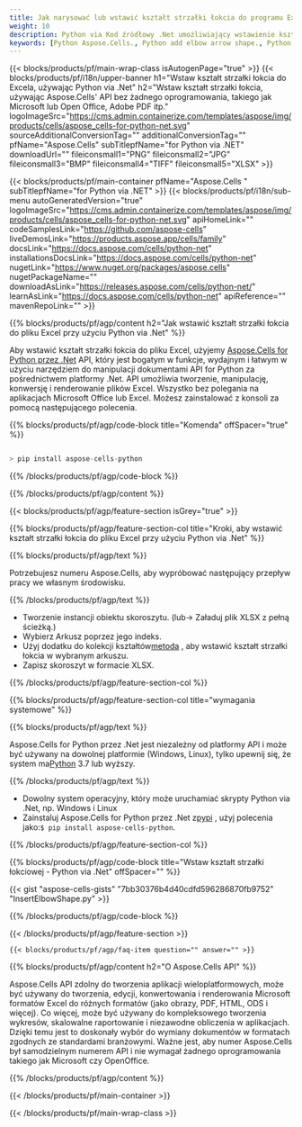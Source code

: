```yaml
---
title: Jak narysować lub wstawić kształt strzałki łokcia do programu Excel za pomocą Python via .Net
weight: 10
description: Python via Kod źródłowy .Net umożliwiający wstawienie kształtu strzałki łokciowej do programu Excel.
keywords: [Python Aspose.Cells., Python add elbow arrow shape., Python insert elbow arrow shape., Python create elbow arrow shape]
---
```

{{< blocks/products/pf/main-wrap-class isAutogenPage="true" >}}
{{< blocks/products/pf/i18n/upper-banner h1="Wstaw kształt strzałki łokcia do Excela, używając Python via .Net" h2="Wstaw kształt strzałki łokcia, używając Aspose.Cells\' API bez żadnego oprogramowania, takiego jak Microsoft lub Open Office, Adobe PDF itp." logoImageSrc="https://cms.admin.containerize.com/templates/aspose/img/products/cells/aspose_cells-for-python-net.svg" sourceAdditionalConversionTag="" additionalConversionTag="" pfName="Aspose.Cells" subTitlepfName="for Python via .NET" downloadUrl="" fileiconsmall1="PNG" fileiconsmall2="JPG" fileiconsmall3="BMP" fileiconsmall4="TIFF" fileiconsmall5="XLSX" >}}

{{< blocks/products/pf/main-container pfName="Aspose.Cells " subTitlepfName="for Python via .NET" >}}
{{< blocks/products/pf/i18n/sub-menu autoGeneratedVersion="true" logoImageSrc="https://cms.admin.containerize.com/templates/aspose/img/products/cells/aspose_cells-for-python-net.svg" apiHomeLink="" codeSamplesLink="https://github.com/aspose-cells" liveDemosLink="https://products.aspose.app/cells/family" docsLink="https://docs.aspose.com/cells/python-net" installationsDocsLink="https://docs.aspose.com/cells/python-net" nugetLink="https://www.nuget.org/packages/aspose.cells" nugetPackageName="" downloadAsLink="https://releases.aspose.com/cells/python-net/" learnAsLink="https://docs.aspose.com/cells/python-net" apiReference="" mavenRepoLink="" >}}

{{% blocks/products/pf/agp/content h2="Jak wstawić kształt strzałki łokcia do pliku Excel przy użyciu Python via .Net" %}}

 Aby wstawić kształt strzałki łokcia do pliku Excel, użyjemy
 [Aspose.Cells for Python przez .Net](https://pypi.org/project/aspose-cells-python/) 
 API, który jest bogatym w funkcje, wydajnym i łatwym w użyciu narzędziem do manipulacji dokumentami API for Python za pośrednictwem platformy .Net. API umożliwia tworzenie, manipulację, konwersję i renderowanie plików Excel. Wszystko bez polegania na aplikacjach Microsoft Office lub Excel. Możesz zainstalować z konsoli za pomocą następującego polecenia.

{{% blocks/products/pf/agp/code-block title="Komenda" offSpacer="true" %}}

```cs

> pip install aspose-cells-python

```

{{% /blocks/products/pf/agp/code-block %}}

{{% /blocks/products/pf/agp/content %}}

{{< blocks/products/pf/agp/feature-section isGrey="true" >}}

{{% blocks/products/pf/agp/feature-section-col title="Kroki, aby wstawić kształt strzałki łokcia do pliku Excel przy użyciu Python via .Net" %}}

{{% blocks/products/pf/agp/text %}}

Potrzebujesz numeru Aspose.Cells, aby wypróbować następujący przepływ pracy we własnym środowisku.

{{% /blocks/products/pf/agp/text %}}

+ Tworzenie instancji obiektu skoroszytu. (lub-> Załaduj plik XLSX z pełną ścieżką.)
+ Wybierz Arkusz poprzez jego indeks.
 + Użyj dodatku do kolekcji kształtów[metoda](https://reference.aspose.com/cells/python-net/aspose.cells.drawing/shapecollection/add_auto_shape/#AutoShapeType-int-int-int-int-int-int) , aby wstawić kształt strzałki łokcia w wybranym arkuszu.
+ Zapisz skoroszyt w formacie XLSX.

{{% /blocks/products/pf/agp/feature-section-col %}}

{{% blocks/products/pf/agp/feature-section-col title="wymagania systemowe" %}}

{{% blocks/products/pf/agp/text %}}

 Aspose.Cells for Python przez .Net jest niezależny od platformy API i może być używany na dowolnej platformie (Windows, Linux), tylko upewnij się, że system ma[Python](https://www.python.org/downloads/) 3.7 lub wyższy.
 
{{% /blocks/products/pf/agp/text %}}

-  Dowolny system operacyjny, który może uruchamiać skrypty Python via .Net, np. Windows i Linux
-  Zainstaluj Aspose.Cells for Python przez .Net z<a href="https://pypi.org/project/aspose-cells-python/">pypi</a> , użyj polecenia jako:<code>$ pip install aspose-cells-python</code>.

{{% /blocks/products/pf/agp/feature-section-col %}}

{{% blocks/products/pf/agp/code-block title="Wstaw kształt strzałki łokciowej - Python via .Net" offSpacer="" %}}

{{< gist "aspose-cells-gists" "7bb30376b4d40cdfd596286870fb9752" "InsertElbowShape.py" >}}

{{% /blocks/products/pf/agp/code-block %}}

{{< /blocks/products/pf/agp/feature-section >}}

    {{< blocks/products/pf/agp/faq-item question="" answer="" >}}
 

<!-- aboutfile Starts -->

{{% blocks/products/pf/agp/content h2="O Aspose.Cells API" %}}

Aspose.Cells API zdolny do tworzenia aplikacji wieloplatformowych, może być używany do tworzenia, edycji, konwertowania i renderowania Microsoft formatów Excel do różnych formatów (jako obrazy, PDF, HTML, ODS i więcej). Co więcej, może być używany do kompleksowego tworzenia wykresów, skalowalne raportowanie i niezawodne obliczenia w aplikacjach. Dzięki temu jest to doskonały wybór do wymiany dokumentów w formatach zgodnych ze standardami branżowymi. Ważne jest, aby numer Aspose.Cells był samodzielnym numerem API i nie wymagał żadnego oprogramowania takiego jak Microsoft czy OpenOffice.

{{% /blocks/products/pf/agp/content %}}



<!-- aboutfile Ends -->
<!--
{{< blocks/products/pf/agp/other-supported-section title="Other Supported Splitting Formats" subTitle="Using Python, One can also split large file into chunks of many other file formats including." >}}

{{< blocks/products/pf/agp/other-supported-section-item href="https://products.aspose.com/cells/net/splitter/ods/" name="ODS" description="OpenDocument Spreadsheet File" >}}
{{< blocks/products/pf/agp/other-supported-section-item href="https://products.aspose.com/cells/net/splitter/xls/" name="XLS" description="Excel Binary Format" >}}
{{< blocks/products/pf/agp/other-supported-section-item href="https://products.aspose.com/cells/net/splitter/xlsb/" name="XLSB" description="Binary Excel Workbook File" >}}
{{< blocks/products/pf/agp/other-supported-section-item href="https://products.aspose.com/cells/net/splitter/xlsm/" name="XLSM" description="Spreasheet File" >}}

{{< /blocks/products/pf/agp/other-supported-section >}}

-->

{{< /blocks/products/pf/main-container >}}
    
{{< /blocks/products/pf/main-wrap-class >}}
